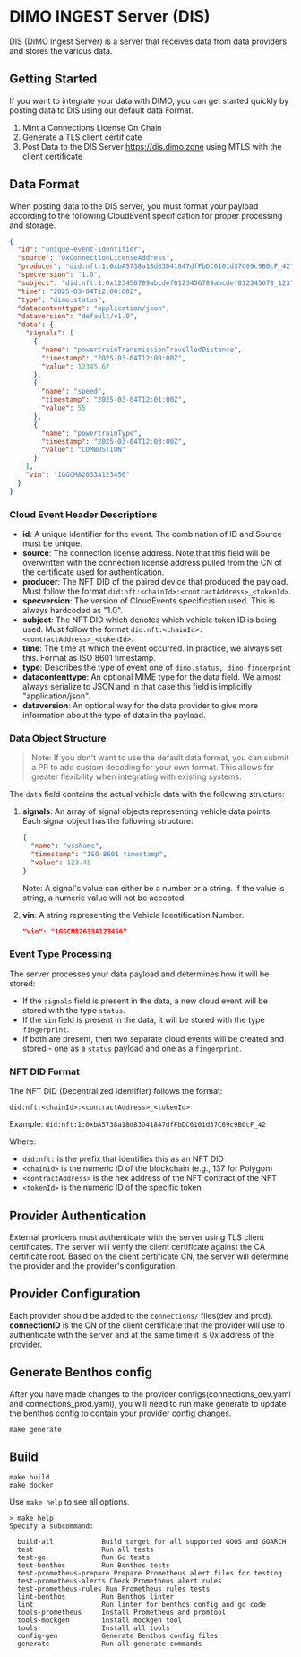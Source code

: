 # DIMO INGEST Server (DIS)

DIS (DIMO Ingest Server) is a server that receives data from data providers and stores the various data.

## Getting Started

If you want to integrate your data with DIMO, you can get started quickly by posting data to DIS using our default data Format.

1. Mint a Connections License On Chain
2. Generate a TLS client certificate
3. Post Data to the DIS Server https://dis.dimo.zone using MTLS with the client certificate

## Data Format

When posting data to the DIS server, you must format your payload according to the following CloudEvent specification for proper processing and storage.

```json
{
  "id": "unique-event-identifier",
  "source": "0xConnectionLicenseAddress",
  "producer": "did:nft:1:0xbA5738a18d83D41847dfFbDC6101d37C69c9B0cF_42",
  "specversion": "1.0",
  "subject": "did:nft:1:0x123456789abcdef0123456789abcdef012345678_123",
  "time": "2025-03-04T12:00:00Z",
  "type": "dimo.status",
  "datacontenttype": "application/json",
  "dataversion": "default/v1.0",
  "data": {
    "signals": [
      {
        "name": "powertrainTransmissionTravelledDistance",
        "timestamp": "2025-03-04T12:00:00Z",
        "value": 12345.67
      },
      {
        "name": "speed",
        "timestamp": "2025-03-04T12:01:00Z",
        "value": 55
      },
      {
        "name": "powertrainType",
        "timestamp": "2025-03-04T12:03:00Z",
        "value": "COMBUSTION"
      }
    ],
    "vin": "1GGCM82633A123456"
  }
}
```

### Cloud Event Header Descriptions

- **id**: A unique identifier for the event. The combination of ID and Source must be unique.
- **source**: The connection license address. Note that this field will be overwritten with the connection license address pulled from the CN of the certificate used for authentication.
- **producer**: The NFT DID of the paired device that produced the payload. Must follow the format `did:nft:<chainId>:<contractAddress>_<tokenId>`.
- **specversion**: The version of CloudEvents specification used. This is always hardcoded as "1.0".
- **subject**: The NFT DID which denotes which vehicle token ID is being used. Must follow the format `did:nft:<chainId>:<contractAddress>_<tokenId>`.
- **time**: The time at which the event occurred. In practice, we always set this. Format as ISO 8601 timestamp.
- **type**: Describes the type of event one of `dimo.status, dimo.fingerprint`
- **datacontenttype**: An optional MIME type for the data field. We almost always serialize to JSON and in that case this field is implicitly "application/json".
- **dataversion**: An optional way for the data provider to give more information about the type of data in the payload.

### Data Object Structure

> Note: If you don't want to use the default data format, you can submit a PR to add custom decoding for your own format. This allows for greater flexibility when integrating with existing systems.

The `data` field contains the actual vehicle data with the following structure:

1. **signals**: An array of signal objects representing vehicle data points. Each signal object has the following structure:

   ```json
   {
     "name": "vssName",
     "timestamp": "ISO-8601 timestamp",
     "value": 123.45
   }
   ```

   Note: A signal's value can either be a number or a string. If the value is string, a numeric value will not be accepted.

2. **vin**: A string representing the Vehicle Identification Number.
   ```json
   "vin": "1GGCM82633A123456"
   ```

### Event Type Processing

The server processes your data payload and determines how it will be stored:

- If the `signals` field is present in the data, a new cloud event will be stored with the type `status`.
- If the `vin` field is present in the data, it will be stored with the type `fingerprint`.
- If both are present, then two separate cloud events will be created and stored - one as a `status` payload and one as a `fingerprint`.

### NFT DID Format

The NFT DID (Decentralized Identifier) follows the format:

```
did:nft:<chainId>:<contractAddress>_<tokenId>
```

Example: `did:nft:1:0xbA5738a18d83D41847dfFbDC6101d37C69c9B0cF_42`

Where:

- `did:nft:` is the prefix that identifies this as an NFT DID
- `<chainId>` is the numeric ID of the blockchain (e.g., 137 for Polygon)
- `<contractAddress>` is the hex address of the NFT contract of the NFT
- `<tokenId>` is the numeric ID of the specific token

## Provider Authentication

External providers must authenticate with the server using TLS client certificates.
The server will verify the client certificate against the CA certificate root.
Based on the client certificate CN, the server will determine the provider and the provider's configuration.

## Provider Configuration

Each provider should be added to the `connections/` files(dev and prod).
**connectionID** is the CN of the client certificate that the provider will use to authenticate with the server and at the same time it is 0x address of the provider.

## Generate Benthos config

After you have made changes to the provider configs(connections_dev.yaml and connections_prod.yaml), you will
need to run make generate to update the benthos config to contain your provider config changes.

```shell
make generate
```

## Build

```shell
make build
make docker
```

Use `make help` to see all options.

```
> make help
Specify a subcommand:

  build-all            Build target for all supported GOOS and GOARCH
  test                 Run all tests
  test-go              Run Go tests
  test-benthos         Run Benthos tests
  test-prometheus-prepare Prepare Prometheus alert files for testing
  test-prometheus-alerts Check Prometheus alert rules
  test-prometheus-rules Run Prometheus rules tests
  lint-benthos         Run Benthos linter
  lint                 Run linter for benthos config and go code
  tools-prometheus     Install Prometheus and promtool
  tools-mockgen        install mockgen tool
  tools                Install all tools
  config-gen           Generate Benthos config files
  generate             Run all generate commands
```
